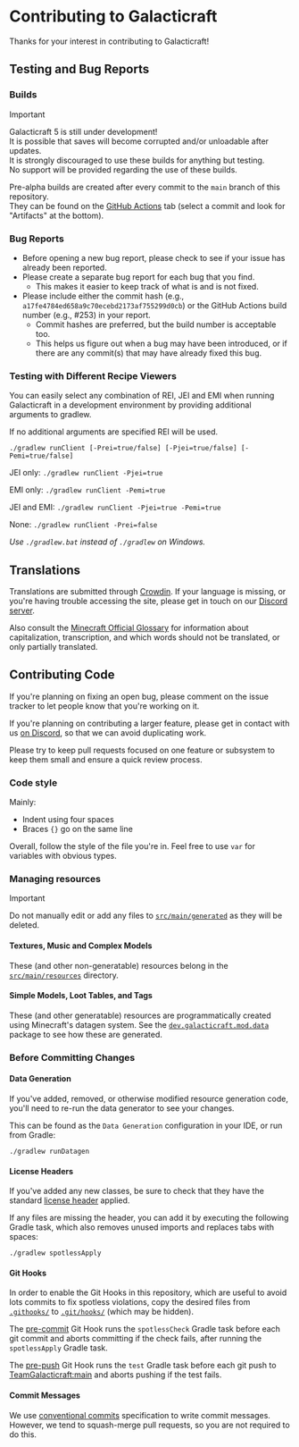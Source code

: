 Contributing to Galacticraft
=

Thanks for your interest in contributing to Galacticraft!

## Testing and Bug Reports

### Builds
> [!IMPORTANT]
> Galacticraft 5 is still under development!\
> It is possible that saves will become corrupted and/or unloadable after updates.\
> It is strongly discouraged to use these builds for anything but testing.\
> No support will be provided regarding the use of these builds.

Pre-alpha builds are created after every commit to the `main` branch of this repository.\
They can be found on the [GitHub Actions][actions] tab (select a commit and look for "Artifacts" at the bottom).

### Bug Reports
* Before opening a new bug report, please check to see if your issue has already been reported.
* Please create a separate bug report for each bug that you find.
  * This makes it easier to keep track of what is and is not fixed.
* Please include either the commit hash (e.g., `a17fe4784ed658a9c70ecebd2173af755299d0cb`)
or the GitHub Actions build number (e.g., #253) in your report.
  * Commit hashes are preferred, but the build number is acceptable too.
  * This helps us figure out when a bug may have been introduced,
  or if there are any commit(s) that may have already fixed this bug. 

### Testing with Different Recipe Viewers

You can easily select any combination of REI, JEI and EMI when running Galacticraft in a development environment by providing additional arguments to gradlew.

If no additional arguments are specified REI will be used.

```
./gradlew runClient [-Prei=true/false] [-Pjei=true/false] [-Pemi=true/false]
```

JEI only: `./gradlew runClient -Pjei=true`

EMI only: `./gradlew runClient -Pemi=true`

JEI and EMI: `./gradlew runClient -Pjei=true -Pemi=true`

None: `./gradlew runClient -Prei=false`

*Use `./gradlew.bat` instead of `./gradlew` on Windows.*

## Translations
Translations are submitted through [Crowdin][crowdin].
If your language is missing, or you're having trouble accessing the site,
please get in touch on our [Discord server][discord].

Also consult the [Minecraft Official Glossary][glossary] for information about capitalization, transcription, and which words should not be translated, or only partially translated.

## Contributing Code

If you're planning on fixing an open bug,
please comment on the issue tracker to let people know that you're working on it.

If you're planning on contributing a larger feature,
please get in contact with us [on Discord][discord], so that we can avoid duplicating work.

Please try to keep pull requests focused on one feature or subsystem
to keep them small and ensure a quick review process.

### Code style
Mainly:
* Indent using four spaces
* Braces `{}` go on the same line

Overall, follow the style of the file you're in.
Feel free to use `var` for variables with obvious types.

### Managing resources
> [!IMPORTANT]
> Do not manually edit or add any files to [`src/main/generated`][generated] as they will be deleted.

#### Textures, Music and Complex Models
These (and other non-generatable) resources belong in the [`src/main/resources`][resources] directory.

#### Simple Models, Loot Tables, and Tags
These (and other generatable) resources are programmatically created using Minecraft's datagen system.
See the [`dev.galacticraft.mod.data`][datagen] package to see how these are generated.

### Before Committing Changes

#### Data Generation
If you've added, removed, or otherwise modified resource generation code,
you'll need to re-run the data generator to see your changes.

This can be found as the `Data Generation` configuration in your IDE, or run from Gradle:
```shell
./gradlew runDatagen
```

#### License Headers
If you've added any new classes, be sure to check that they have the standard [license header][license header] applied.

If any files are missing the header, you can add it by executing the following Gradle task, which also removes unused imports and replaces tabs with spaces:
```shell
./gradlew spotlessApply
```

#### Git Hooks
In order to enable the Git Hooks in this repository, which are useful to avoid lots commits to fix spotless violations, copy the desired files from [`.githooks/`](/.githooks) to [`.git/hooks/`](/.git/hooks) (which may be hidden).

The [pre-commit](/.githooks/pre-commit) Git Hook runs the `spotlessCheck` Gradle task before each git commit and aborts committing if the check fails, after running the `spotlessApply` Gradle task.

The [pre-push](/.githooks/pre-push) Git Hook runs the `test` Gradle task before each git push to [TeamGalacticraft:main][main] and aborts pushing if the test fails.

#### Commit Messages
We use [conventional commits][conventional commits] specification to write commit messages.
However, we tend to squash-merge pull requests, so you are not required to do this.


[actions]: https://github.com/TeamGalacticraft/Galacticraft/actions/workflows/build.yml?query=branch%3Amain+is%3Asuccess
[conventional commits]: https://www.conventionalcommits.org
[crowdin]: https://teamgalacticraft.crowdin.com/galacticraft
[glossary]: https://docs.google.com/spreadsheets/d/1xxDvR2MrPUaxXwNfn-oJX-fBerEsZkfo/edit?usp=sharing&ouid=114924866615793547606&rtpof=true&sd=true
[datagen]: /src/main/java/dev/galacticraft/mod/data
[discord]: https://discord.gg/n3QqhMYyFK
[generated]: /src/main/generated
[license header]: /LICENSE
[main]: https://github.com/TeamGalacticraft/Galacticraft/tree/main
[resources]: /src/main/resources
